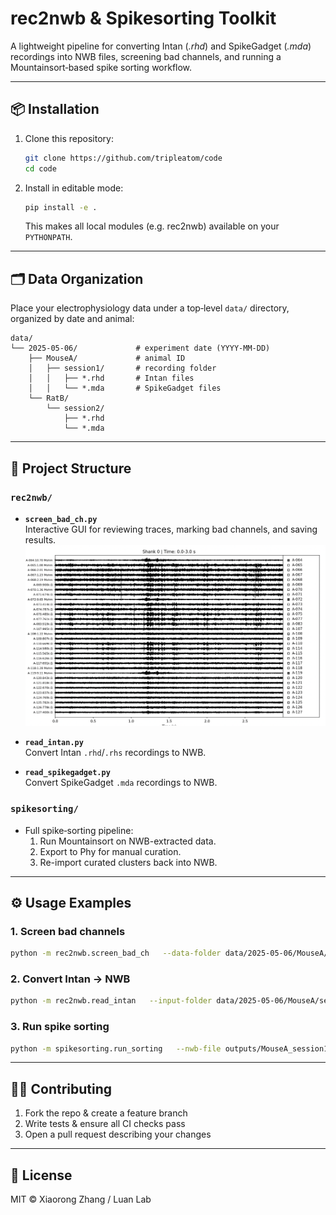 # rec2nwb & Spikesorting Toolkit

A lightweight pipeline for converting Intan (*.rhd*) and SpikeGadget (*.mda*) recordings into NWB files, screening bad channels, and running a Mountainsort‑based spike sorting workflow.

---

## 📦 Installation

1. Clone this repository:
   ```bash
   git clone https://github.com/tripleatom/code
   cd code
   ```
2. Install in editable mode:
   ```bash
   pip install -e .
   ```
   This makes all local modules (e.g. rec2nwb) available on your `PYTHONPATH`.

---

## 🗂️ Data Organization

Place your electrophysiology data under a top‑level `data/` directory, organized by date and animal:

```
data/
└── 2025-05-06/             # experiment date (YYYY-MM-DD)
    ├── MouseA/             # animal ID
    │   ├── session1/       # recording folder
    │   │   ├── *.rhd       # Intan files
    │   │   └── *.mda       # SpikeGadget files
    └── RatB/
        └── session2/
            ├── *.rhd
            └── *.mda
```

---

## 📁 Project Structure

### `rec2nwb/`

- **`screen_bad_ch.py`**  
  Interactive GUI for reviewing traces, marking bad channels, and saving results.  
  ![Bad channel screening](images/bad_channel.png)

- **`read_intan.py`**  
  Convert Intan `.rhd`/`.rhs` recordings to NWB.

- **`read_spikegadget.py`**  
  Convert SpikeGadget `.mda` recordings to NWB.

### `spikesorting/`

- Full spike‑sorting pipeline:
  1. Run Mountainsort on NWB-extracted data.
  2. Export to Phy for manual curation.
  3. Re-import curated clusters back into NWB.

---

## ⚙️ Usage Examples

### 1. Screen bad channels
```bash
python -m rec2nwb.screen_bad_ch   --data-folder data/2025-05-06/MouseA/session1   --impedance-file data/2025-05-06/MouseA/session1/impedance.csv
```

### 2. Convert Intan → NWB
```bash
python -m rec2nwb.read_intan   --input-folder data/2025-05-06/MouseA/session1   --output-file outputs/MouseA_session1.nwb
```

### 3. Run spike sorting
```bash
python -m spikesorting.run_sorting   --nwb-file outputs/MouseA_session1.nwb
```

---

## 🙋‍♂️ Contributing

1. Fork the repo & create a feature branch  
2. Write tests & ensure all CI checks pass  
3. Open a pull request describing your changes

---

## 📄 License

MIT © Xiaorong Zhang / Luan Lab
